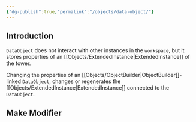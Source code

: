 ```yaml
---
{"dg-publish":true,"permalink":"/objects/data-object/"}
---
```



## Introduction

`DataObject` does not interact with other instances in the `workspace`, but it stores properties of an [[Objects/ExtendedInstance\|ExtendedInstance]] of the tower.

Changing the properties of an [[Objects/ObjectBuilder\|ObjectBuilder]]-linked `DataObject`, changes or regenerates the [[Objects/ExtendedInstance\|ExtendedInstance]] connected to the `DataObject`.

## Make Modifier